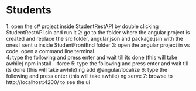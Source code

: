 # Students
1: open the c# project inside StudentRestAPI by double clicking StudentRestAPI.sln and run it
2: go to the folder where the angular project is created and replace the  src folder, angular.json and package.jsin with the ones I sent u inside StudentFrontEnd folder 
3: open the angular project in vs code. open a command line terminal  
4: type the following and press enter and wait till its done (this will take awhile)
	npm install --force
5: type the following and press enter and wait till its done (this will take awhile)
   ng add @angular/localize
6: type the following and press enter (this will take awhile)
	ng serve
7: browse to http://localhost:4200/ to see the ui
